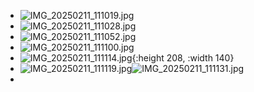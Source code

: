 - ![IMG_20250211_111019.jpg](../assets/IMG_20250211_111019_1739272994561_0.jpg)
- ![IMG_20250211_111028.jpg](../assets/IMG_20250211_111028_1739273556131_0.jpg)
- ![IMG_20250211_111052.jpg](../assets/IMG_20250211_111052_1739273576377_0.jpg)
- ![IMG_20250211_111100.jpg](../assets/IMG_20250211_111100_1739273590459_0.jpg)
- ![IMG_20250211_111114.jpg](../assets/IMG_20250211_111114_1739273599518_0.jpg){:height 208, :width 140}
- ![IMG_20250211_111119.jpg](../assets/IMG_20250211_111119_1739273609233_0.jpg)![IMG_20250211_111131.jpg](../assets/IMG_20250211_111131_1739273619136_0.jpg)
-